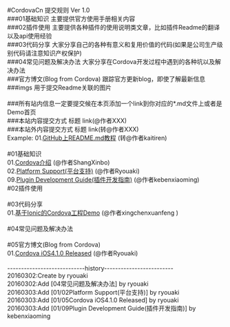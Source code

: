 #CordovaCn 提交规则 Ver 1.0<br>
###01基础知识 主要提供官方使用手册相关内容<br>
###02插件使用 主要提供各种插件的使用说明类文章，比如插件Readme的翻译以及api使用经验<br>
###03代码分享 大家分享自己的各种有意义和复用价值的代码(如果是公司生产级别代码请注意知识产权保护)<br>
###04常见问题及解决办法 大家分享在Cordova开发过程中遇到的各种坑以及解决办法<br>
###官方博文(Blog from Cordova) 跟踪官方更新blog，即使了解最新信息<br>
###imgs     用于提交Readme关联的图片<br>
<br>
###所有站内信息一定要提交候在本页添加一个link到你对应的*.md文件上或者是Demo首页<br>
###本站内容提交方式    标题 link(@作者XXX)<br>
###本站外内容提交方式  标题 link(转@作者XXX)<br>
Example: 01.[GitHub上README.md教程](http://blog.csdn.net/kaitiren/article/details/38513715) (转@作者kaitiren)<br>
<br>
#01基础知识<br>
01.[Cordova介绍](https://github.com/CordovaCn/CordovaCn/blob/master/01%E5%9F%BA%E7%A1%80%E7%9F%A5%E8%AF%86(Basic%20Knowledge)/01.What-is-Cordova.md) (@作者ShangXinbo)<br>
02.[Platform Support(平台支持)](https://github.com/CordovaCn/CordovaCn/blob/master/01%E5%9F%BA%E7%A1%80%E7%9F%A5%E8%AF%86(Basic%20Knowledge)/02.Platform%20Supports(%E5%B9%B3%E5%8F%B0%E6%94%AF%E6%8C%81).md) (@作者Ryouaki)<br>
09.[Plugin Development Guide(插件开发指南)](https://github.com/CordovaCn/CordovaCn/blob/master/01%E5%9F%BA%E7%A1%80%E7%9F%A5%E8%AF%86(Basic%20Knowledge)/09.Plugin%20Development%20Guide(%E6%8F%92%E4%BB%B6%E5%BC%80%E5%8F%91%E6%8C%87%E5%8D%97).md) (@作者kebenxiaoming)
<br>
#02插件使用<br>
<br>
#03代码分享<br>
01.[基于Ionic的Cordova工程Demo](https://github.com/CordovaCn/CordovaCn/tree/master/03%E4%BB%A3%E7%A0%81%E5%88%86%E4%BA%AB(Share%20Demo)/Empty-Ionic-Demo) (@作者xingchenxuanfeng )<br>
<br>
#04常见问题及解决办法<br>
<br>
#05官方博文(Blog from Cordova)<br>
01.[Cordova iOS4.1.0 Released](https://github.com/CordovaCn/CordovaCn/blob/master/05%E5%AE%98%E6%96%B9%E5%8D%9A%E6%96%87(Blog%20from%20Cordova)/02-Mar-2016%20Cordova%20iOS%204.1.0%20Released.md) (@作者Ryouaki)<br>
<br>
----------------------------history-------------------------<br>
20160302:Create by ryouaki<br>
20160302:Add [04常见问题及解决办法] by ryouaki<br>
20160303:Add [01/02Platform Support(平台支持)] by ryouaki<br>
20160303:Add [01/05Cordova iOS4.1.0 Released] by ryouaki<br>
20160303:Add [01/09Plugin Development Guide(插件开发指南)] by kebenxiaoming<br>
